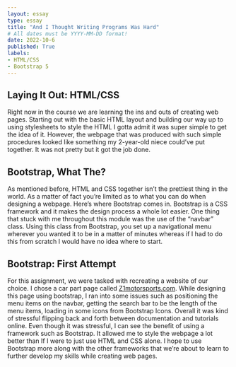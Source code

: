 ```yaml
---
layout: essay
type: essay
title: "And I Thought Writing Programs Was Hard"
# All dates must be YYYY-MM-DD format!
date: 2022-10-6
published: True
labels:
- HTML/CSS
- Bootstrap 5
---
```

<h2>Laying It Out: HTML/CSS</h2>
Right now in the course we are learning the ins and outs of creating web pages. Starting out with the basic HTML layout and building our way up to using stylesheets to style the HTML I gotta admit it was super simple to get the idea of it. However, the webpage that was produced with such simple procedures looked like something my 2-year-old niece could’ve put together. It was not pretty but it got the job done.
<h2>Bootstrap, What The?</h2>
As mentioned before, HTML and CSS together isn’t the prettiest thing in the world. As a matter of fact you’re limited as to what you can do when designing a webpage. Here’s where Bootstrap comes in. Bootstrap is a CSS framework and it makes the design process a whole lot easier. One thing that stuck with me throughout this module was the use of the “navbar” class. Using this class from Bootstrap, you set up a navigational menu wherever you wanted it to be in a matter of minutes whereas if I had to do this from scratch I would have no idea where to start.
<h2>Bootstrap: First Attempt</h2>
For this assignment, we were tasked with recreating a website of our choice. I chose a car part page called <a href="https://www.z1motorsports.com/">Z1motorsports.com</a>. While designing this page using bootstrap, I ran into some issues such as positioning the menu items on the navbar, getting the search bar to be the length of the menu items, loading in some icons from Bootstrap Icons. Overall it was kind of stressful flipping back and forth between documentation and tutorials online. Even though it was stressful, I can see the benefit of using a framework such as Bootstrap. It allowed me to style the webpage a lot better than If I were to just use HTML and CSS alone. I hope to use Bootstrap more along with the other frameworks that we’re about to learn to further develop my skills while creating web pages.